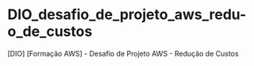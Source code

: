 # DIO_desafio_de_projeto_aws_redu-o_de_custos
[DIO] [Formação AWS] - Desafio de Projeto AWS - Redução de Custos
